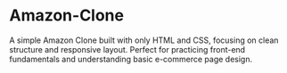# Amazon-Clone
A simple Amazon Clone built with only HTML and CSS, focusing on clean structure and responsive layout. Perfect for practicing front-end fundamentals and understanding basic e-commerce page design.
